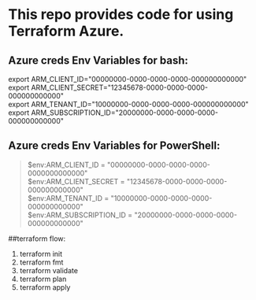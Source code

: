 # This repo provides code for using Terraform Azure.


## Azure creds Env Variables for bash:
export ARM_CLIENT_ID="00000000-0000-0000-0000-000000000000"         
export ARM_CLIENT_SECRET="12345678-0000-0000-0000-000000000000"     
export ARM_TENANT_ID="10000000-0000-0000-0000-000000000000"         
export ARM_SUBSCRIPTION_ID="20000000-0000-0000-0000-000000000000"       

## Azure creds Env Variables for PowerShell:        
> $env:ARM_CLIENT_ID = "00000000-0000-0000-0000-0000000000000"          
> $env:ARM_CLIENT_SECRET = "12345678-0000-0000-0000-000000000000"       
> $env:ARM_TENANT_ID = "10000000-0000-0000-0000-000000000000"           
> $env:ARM_SUBSCRIPTION_ID = "20000000-0000-0000-0000-000000000000"     

##terraform flow:
1. terraform init
2. terraform fmt
3. terraform validate
4. terraform plan
5. terraform apply

